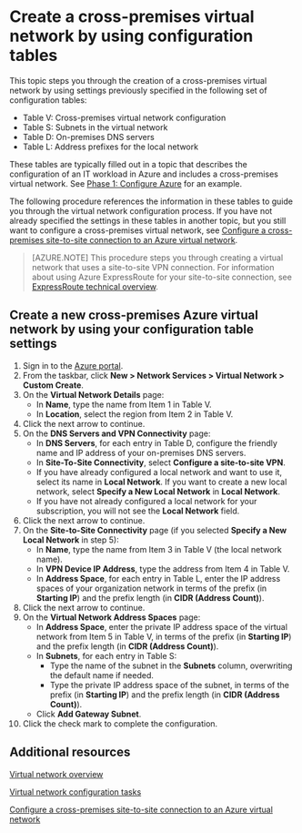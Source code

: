 <properties
	pageTitle="Create a Cross-Premises Virtual Network Using Configuration Tables"
	description="This topic describes how to configure a cross-premises virtual network using pre-determined configuration tables."
	documentationCenter=""
	services="virtual-machines"
	authors="JoeDavies-MSFT"
	manager="timlt"
	editor=""
	tags="azure-service-management"/>

<tags
	ms.service="virtual-machines"
	ms.workload="infrastructure-services"
	ms.tgt_pltfrm="na"
	ms.devlang="na"
	ms.topic="article"
	ms.date="07/21/2015"
	ms.author="josephd"/>

# Create a cross-premises virtual network by using configuration tables

This topic steps you through the creation of a cross-premises virtual network by using settings previously specified in the following set of configuration tables:

- Table V: Cross-premises virtual network configuration
- Table S: Subnets in the virtual network
- Table D: On-premises DNS servers
- Table L: Address prefixes for the local network

These tables are typically filled out in a topic that describes the configuration of an IT workload in Azure and includes a cross-premises virtual network. See [Phase 1: Configure Azure](virtual-machines-workload-intranet-sharepoint-phase1.md) for an example.

The following procedure references the information in these tables to guide you through the virtual network configuration process. If you have not already specified the settings in these tables in another topic, but you still want to configure a cross-premises virtual network, see [Configure a cross-premises site-to-site connection to an Azure virtual network](../vpn-gateway/vpn-gateway-site-to-site-create.md).

> [AZURE.NOTE] This procedure steps you through creating a virtual network that uses a site-to-site VPN connection. For information about using Azure ExpressRoute for your site-to-site connection, see [ExpressRoute technical overview](../expressroute/expressroute-introduction.md).

## Create a new cross-premises Azure virtual network by using your configuration table settings

1. Sign in to the [Azure portal](https://manage.windowsazure.com/).
2. From the taskbar, click **New > Network Services > Virtual Network > Custom Create**.
3. On the **Virtual Network Details** page:
	- In **Name**, type the name from Item 1 in Table V.
	- In **Location**, select the region from Item 2 in Table V.
4. Click the next arrow to continue.
5. On the **DNS Servers and VPN Connectivity** page:
	- In **DNS Servers**, for each entry in Table D, configure the friendly name and IP address of your on-premises DNS servers.
	- In **Site-To-Site Connectivity**, select **Configure a site-to-site VPN**.
	- If you have already configured a local network and want to use it, select its name in **Local Network**. If you want to create a new local network, select **Specify a New Local Network** in **Local Network**.
	- If you have not already configured a local network for your subscription, you will not see the **Local Network** field.
6. Click the next arrow to continue.
7. On the **Site-to-Site Connectivity** page (if you selected **Specify a New Local Network** in step 5):
	- In **Name**, type the name from Item 3 in Table V (the local network name).
	- In **VPN Device IP Address**, type the address from Item 4 in Table V.
	- In **Address Space**, for each entry in Table L, enter the IP address spaces of your organization network in terms of the prefix (in **Starting IP**) and the prefix length (in **CIDR (Address Count)**).
8. Click the next arrow to continue.
9. On the **Virtual Network Address Spaces** page:
	- In	 **Address Space**, enter the private IP address space of the virtual network from Item 5 in Table V, in terms of the prefix (in **Starting IP**) and the prefix length (in **CIDR (Address Count)**).
	- In **Subnets**, for each entry in Table S:
		- Type the name of the subnet in the **Subnets** column, overwriting the default name if needed.
		- Type the private IP address space of the subnet, in terms of the prefix (in **Starting IP**) and the prefix length (in **CIDR (Address Count)**).
	- Click **Add Gateway Subnet**.
10. Click the check mark to complete the configuration.

## Additional resources

[Virtual network overview](../virtual-network/virtual-networks-overview.md)

[Virtual network configuration tasks](../documentation/services/virtual-machines/)

[Configure a cross-premises site-to-site connection to an Azure virtual network](../vpn-gateway/vpn-gateway-site-to-site-create.md)
